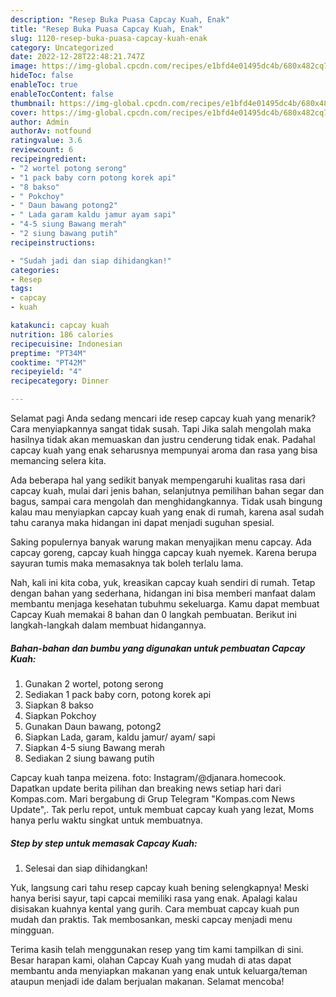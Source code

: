 ```yaml
---
description: "Resep Buka Puasa Capcay Kuah, Enak"
title: "Resep Buka Puasa Capcay Kuah, Enak"
slug: 1120-resep-buka-puasa-capcay-kuah-enak
category: Uncategorized
date: 2022-12-28T22:48:21.747Z
image: https://img-global.cpcdn.com/recipes/e1bfd4e01495dc4b/680x482cq70/capcay-kuah-foto-resep-utama.jpg
hideToc: false
enableToc: true
enableTocContent: false
thumbnail: https://img-global.cpcdn.com/recipes/e1bfd4e01495dc4b/680x482cq70/capcay-kuah-foto-resep-utama.jpg
cover: https://img-global.cpcdn.com/recipes/e1bfd4e01495dc4b/680x482cq70/capcay-kuah-foto-resep-utama.jpg
author: Admin
authorAv: notfound
ratingvalue: 3.6
reviewcount: 6
recipeingredient:
- "2 wortel potong serong"
- "1 pack baby corn potong korek api"
- "8 bakso"
- " Pokchoy"
- " Daun bawang potong2"
- " Lada garam kaldu jamur ayam sapi"
- "4-5 siung Bawang merah"
- "2 siung bawang putih"
recipeinstructions:

- "Sudah jadi dan siap dihidangkan!"
categories:
- Resep
tags:
- capcay
- kuah

katakunci: capcay kuah 
nutrition: 186 calories
recipecuisine: Indonesian
preptime: "PT34M"
cooktime: "PT42M"
recipeyield: "4"
recipecategory: Dinner

---
```



Selamat pagi Anda sedang mencari ide resep capcay kuah yang menarik? Cara menyiapkannya sangat tidak susah. Tapi Jika salah mengolah maka hasilnya tidak akan memuaskan dan justru cenderung tidak enak. Padahal capcay kuah yang enak seharusnya mempunyai aroma dan rasa yang bisa memancing selera kita.


Ada beberapa hal yang sedikit banyak mempengaruhi kualitas rasa dari capcay kuah, mulai dari jenis bahan, selanjutnya pemilihan bahan segar dan bagus, sampai cara mengolah dan menghidangkannya. Tidak usah bingung kalau mau menyiapkan capcay kuah yang enak di rumah, karena asal sudah tahu caranya maka hidangan ini dapat menjadi suguhan spesial.

Saking populernya banyak warung makan menyajikan menu capcay. Ada capcay goreng, capcay kuah hingga capcay kuah nyemek. Karena berupa sayuran tumis maka memasaknya tak boleh terlalu lama.


Nah, kali ini kita coba, yuk, kreasikan capcay kuah sendiri di rumah. Tetap dengan bahan yang sederhana, hidangan ini bisa memberi manfaat dalam membantu menjaga kesehatan tubuhmu sekeluarga. Kamu dapat membuat Capcay Kuah memakai 8 bahan dan 0 langkah pembuatan. Berikut ini langkah-langkah dalam membuat hidangannya.

<!--inarticleads1-->

##### Bahan-bahan dan bumbu yang digunakan untuk pembuatan Capcay Kuah:

1. Gunakan 2 wortel, potong serong
1. Sediakan 1 pack baby corn, potong korek api
1. Siapkan 8 bakso
1. Siapkan  Pokchoy
1. Gunakan  Daun bawang, potong2
1. Siapkan  Lada, garam, kaldu jamur/ ayam/ sapi
1. Siapkan 4-5 siung Bawang merah
1. Sediakan 2 siung bawang putih


Capcay kuah tanpa meizena. foto: Instagram/@djanara.homecook. Dapatkan update berita pilihan dan breaking news setiap hari dari Kompas.com. Mari bergabung di Grup Telegram &#34;Kompas.com News Update&#34;,. Tak perlu repot, untuk membuat capcay kuah yang lezat, Moms hanya perlu waktu singkat untuk membuatnya. 

<!--inarticleads2-->

##### Step by step untuk memasak Capcay Kuah:


1. Selesai dan siap dihidangkan!

Yuk, langsung cari tahu resep capcay kuah bening selengkapnya! Meski hanya berisi sayur, tapi capcai memiliki rasa yang enak. Apalagi kalau disisakan kuahnya kental yang gurih. Cara membuat capcay kuah pun mudah dan praktis. Tak membosankan, meski capcay menjadi menu mingguan. 

Terima kasih telah menggunakan resep yang tim kami tampilkan di sini. Besar harapan kami, olahan Capcay Kuah yang mudah di atas dapat membantu anda menyiapkan makanan yang enak untuk keluarga/teman ataupun menjadi ide dalam berjualan makanan. Selamat mencoba!
